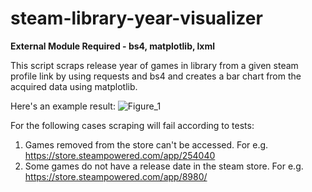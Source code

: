# steam-library-year-visualizer
**External Module Required - bs4, matplotlib, lxml**

This script scraps release year of games in library from a given steam profile link by
using requests and bs4 and creates a bar chart from the acquired data using matplotlib.

Here's an example result:
![Figure_1](https://user-images.githubusercontent.com/53193365/176496699-ee6677d0-7657-498f-a012-66bc913d9422.png)

For the following cases scraping will fail according to tests:
1) Games removed from the store can't be accessed. For e.g. https://store.steampowered.com/app/254040
2) Some games do not have a release date in the steam store. For e.g. https://store.steampowered.com/app/8980/
